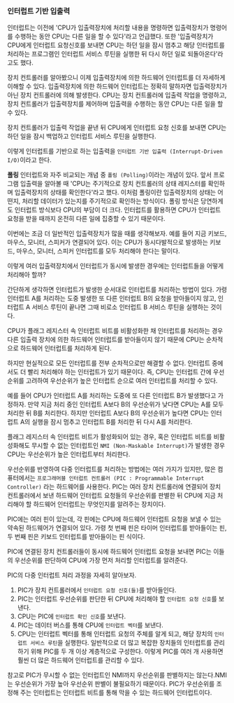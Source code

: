 ### 인터럽트 기반 입출력
인터럽트는 이전에 'CPU가 입출력장치에 처리할 내용을 명령하면 입출력장치가 명령어를 수행하는 동안 CPU는 다른 일을 할 수 있다'라고 언급했다. 또한 '입출력장치가 CPU에게 인터럽트 요청신호를 보내면 CPU는 하던 일을 잠시 멈추고 해당 인터럽트를 처리하는 프로그램인 인터럽트 서비스 루틴을 실행한 뒤 다시 하던 일로 되돌아온다'라고도 했다.

장치 컨트롤러를 알아봤으니 이제 입출력장치에 의한 하드웨어 인터럽트를 더 자세하게 이해할 수 있다. 입출력장치에 의한 하드웨어 인터럽트는 정확히 말하자면 입출력장치가 아닌 장치 컨트롤러에 의해 발생한다. CPU는 장치 컨트롤러에 입출력 작업을 명령하고, 장치 컨트롤러가 입출력장치를 제어하며 입출력을 수행하는 동안 CPU는 다른 일을 할 수 있다.

장치 컨트롤러가 입출력 작업을 끝낸 뒤 CPU에게 인터럽트 요청 신호를 보내면 CPU는 하던 일을 잠시 백업하고 인터럽트 서비스 루틴을 실행한다.

이렇게 인터럽트를 기반으로 하는 입출력을 `인터럽트 기반 입출력 (Interrupt-Driven I/O)`이라고 한다.

**폴링**
인터럽트와 자주 비교되는 개념 중 `폴링 (Polling)`이라는 개념이 있다. 앞서 프로그램 입출력을 알아볼 때 'CPU는 주기적으로 장치 컨트롤러의 상태 레지스터를 확인하며 입출력장치의 상태를 확인한다'라고 했다. 이처럼 폴링이란 입출력장치의 상태는 어떤지, 처리할 데이터가 있는지를 주기적으로 확인하는 방식이다.
폴링 방식은 당연하게도 인터럽트 방식보다 CPU의 부담이 더 크다. 인터럽트를 활용하면 CPU가 인터럽트 요청을 받을 때까지 온전히 다른 일에 집중할 수 있기 때문이다.

이번에는 조금 더 일반적인 입출력장치가 많을 때를 생각해보자. 예를 들어 지금 키보드, 마우스, 모니터, 스피커가 연결되어 있다. 이는 CPU가 동시다발적으로 발생하는 키보드, 마우스, 모니터, 스피커 인터럽트를 모두 처리해야 한다는 말이다.

이렇게 여러 입출력장치에서 인터럽트가 동시에 발생한 경우에는 인터럽트들을 어떻게 처리해아 할까?

간단하게 생각하면 인터럽트가 발생한 순서대로 인터럽트를 처리하는 방법이 있다. 가령 인터럽트 A를 처리하는 도중 발생한 또 다른 인터럽트 B의 요청을 받아들이지 않고, 인터럽트 A 서비스 루틴이 끝나면 그때 비로소 인터럽트 B 서비스 루틴을 실행하는 것이다.

CPU가 플래그 레지스터 속 인터럽트 비트를 비활성화한 채 인터럽트를 처리하는 경우 다른 입출력 장치에 의한 하드웨어 인터럽트를 받아들이지 않기 때문에 CPU는 순차적으로 하드웨어 인터럽트를 처리하게 된다.

하지만 현실적으로 모든 인터럽트를 전부 순차적으로만 해결할 수 없다. 인터럽트 중에서도 더 빨리 처리해야 하는 인터럽트가 있기 때문이다. 즉, CPU는 인터럽트 간에 우선순위를 고려하여 우선순위가 높은 인터럽트 순으로 여러 인터럽트를 처리할 수 있다.

예를 들어 CPU가 인터럽트 A를 처리하는 도중에 또 다른 인터럽트 B가 발생했다고 가정하자. 만약 지금 처리 중인 인터럽트 A보다 B의 우선순위가 낮다면 CPU는 A를 모두 처리한 뒤 B를 처리한다. 하지만 인터럽트 A보다 B의 우선순위가 높다면 CPU는 인터럽트 A의 실행을 잠시 멈추고 인터럽트 B를 처리한 뒤 다시 A를 처리한다.

플래그 레지스터 속 인터럽트 비트가 활성화되어 있는 경우, 혹은 인터럽트 비트를 비활성화해도 무시할 수 없는 인터럽트인 `NMI (Non-Maskable Interrupt)`가 발생한 경우 CPU는 우선순위가 높은 인터럽트부터 처리한다.

우선순위를 반영하여 다중 인터럽트를 처리하는 방법에는 여러 가지가 있지만, 많은 컴퓨터에서는 `프로그래머블 인터럽트 컨트롤러 (PIC : Programmable Interrupt Controller)` 라는 하드웨어를 사용한다. PIC는 여러 장치 컨트롤러에 연결되어 장치 컨트롤러에서 보낸 하드웨어 인터럽트 요청들의 우선순위를 판별한 뒤 CPU에 지금 처리해야 할 하드웨어 인터럽트는 무엇인지를 알려주는 장치이다.

PIC에는 여러 핀이 있는데, 각 핀에는 CPU에 하드웨어 인터럽트 요청을 보낼 수 있는 약속된 하드웨어가 연결되어 있다. 가령 첫 번째 핀은 타이머 인터럽트를 받아들이는 핀, 두 번째 핀은 키보드 인터럽트를 받아들이는 핀 식이다.

PIC에 연결된 장치 컨트롤러들이 동시에 하드웨어 인터럽트 요청을 보내면 PIC는 이들의 우선순위를 판단하여 CPU에 가장 먼저 처리할 인터럽트를 알려준다.

PIC의 다중 인터럽트 처리 과정을 자세히 알아보자.
1. PIC가 장치 컨트롤러에서 `인터럽트 요청 신호(들)`를 받아들인다.
2. PIC는 인터럽트 우선순위를 판단한 뒤 CPU에 처리해야 할 `인터럽트 요청 신호`를 보낸다.
3. CPU는 PIC에 `인터럽트 확인 신호`를 보낸다.
4. PIC는 데이터 버스를 통해 CPU에 `인터럽트 벡터`를 보낸다.
5. CPU는 인터럽트 벡터를 통해 인터럽트 요청의 주체를 알게 되고, 해당 장치의 `인터럽트 서비스 루틴`을 실행한다.
일반적으로 더 많고 복잡한 장치들의 인터럽트를 관리하기 위해 PIC를 두 개 이상 계층적으로 구성한다. 이렇게 PIC를 여러 개 사용하면 훨씬 더 많은 하드웨어 인터럽트를 관리할 수 있다.

참고로 PIC가 무시할 수 없는 인터럽트인 NMI까지 우선순위를 판별하지는 않는다.NMI는 우선순위가 가장 높아 우선순위 판별이 불필요하기 때문이다. PIC가 우선순위를 조정해 주는 인터럽트는 인터럽트 비트를 통해 막을 수 있는 하드웨어 인터럽트이다.